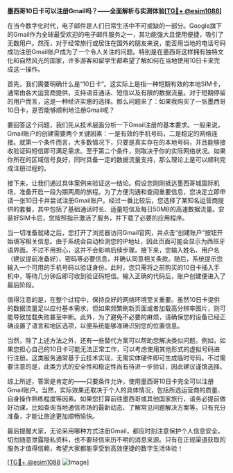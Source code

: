**墨西哥10日卡可以注册Gmail吗？——全面解析与实测体验[[TG💪+ @esim1088](https://t.me/s/esim1088)]**

在当今数字化时代，电子邮件是人们日常生活中不可或缺的一部分。Google旗下的Gmail作为全球最受欢迎的电子邮件服务之一，其功能强大且使用便捷，吸引了无数用户。然而，对于经常旅行或居住在国外的朋友来说，能否用当地的电话号码成功注册Gmail账户成为了一个令人关注的问题。特别是在墨西哥这样拥有独特文化和自然风光的国家，许多游客和留学生都希望了解如何在当地使用10日卡来完成这一操作。

首先，我们需要明确什么是“10日卡”。这实际上是指一种短期有效的本地SIM卡，通常由各大运营商提供，支持语音通话、短信以及有限的数据流量。对于短期停留的用户而言，这是一种经济实惠的选择。那么问题来了：如果我购买了一张墨西哥10日卡，是否能够顺利地注册Gmail呢？

要回答这个问题，我们先从技术层面分析一下Gmail注册的基本要求。一般来说，Gmail账户的创建需要两个关键因素：一是有效的手机号码，二是稳定的网络连接。就第一个条件而言，大多数情况下，只要是真实存在的本地号码，并且能够接收验证码短信即可满足需求。至于第二个条件，则取决于你的实际网络状况。如果你所在的区域信号良好，同时具备一定的数据流量支持，那么理论上是可以顺利完成注册过程的。

接下来，让我们通过具体案例来验证这一结论。假设您刚刚抵达墨西哥城国际机场，准备开启一段为期两周的旅程。为了方便沟通和查阅重要信息，您决定立即申请一张10日卡并尝试注册Gmail账户。经过一番比较后，您选择了某知名运营商提供的套餐，其中包括了基础通话时长、适量短信及每日50MB的高速数据流量。安装好SIM卡后，您按照指示激活了服务，并下载了必要的应用程序。

当一切准备就绪之后，您打开了浏览器访问Gmail官网，并点击“创建账户”按钮开始填写相关信息。由于系统会自动检测您的IP地址，因此页面可能会显示为西班牙语界面。不过不用担心，这并不会影响后续步骤。接下来，您输入姓名、用户名（建议提前准备好）、密码等必要信息，并确认同意相关条款。随后，系统提示您输入一个可用的手机号码以验证身份。此时，您只需将之前购买的10日卡插入手机中，等待几分钟后即可收到验证码短信。输入正确的代码后，账户创建便进入了最后阶段。

值得注意的是，在整个过程中，保持良好的网络环境至关重要。虽然10日卡提供的数据流量足以应付基本需求，但如果频繁刷新页面或者加载高分辨率图片，则可能导致加载失败甚至中断。此外，为了避免不必要的麻烦，请确保您的设备已经正确设置了语言和地区选项，以便系统能够准确识别您的位置信息。

当然，除了上述方法之外，还有一些替代方案可以帮助您解决类似问题。例如，如果您担心自己的10日卡可能无法正常工作，可以考虑使用其他形式的虚拟号码进行注册。这类服务通常基于云技术实现，无需实体硬件即可生成临时号码。不过需要注意的是，此类方式的安全性和稳定性尚有待进一步验证，因此建议谨慎选择。

综上所述，答案是肯定的——只要条件允许，使用墨西哥10日卡完全可以注册Gmail账户。当然，实际效果还取决于个人的具体情况，包括所选运营商的质量、自身操作熟练程度等因素。如果您打算前往墨西哥或其他国家旅行，请务必提前做好功课，比如查询当地通信市场的最新动态、了解常见问题解决方案等。只有充分准备，才能让旅途更加顺畅愉快。

最后提醒大家，无论采用哪种方式注册Gmail，都应时刻注意保护个人信息安全。切勿随意泄露隐私资料，也不要轻信来历不明的消息来源。只有在正规渠道获取的服务才值得信赖，希望大家都能享受到高效便捷的数字生活体验！

[[TG💪+ @esim1088](https://t.me/s/esim1088) ![Image](https://i.postimg.cc/4NQfJmqS/Snipaste-2025-05-13-00-14-12.png)]